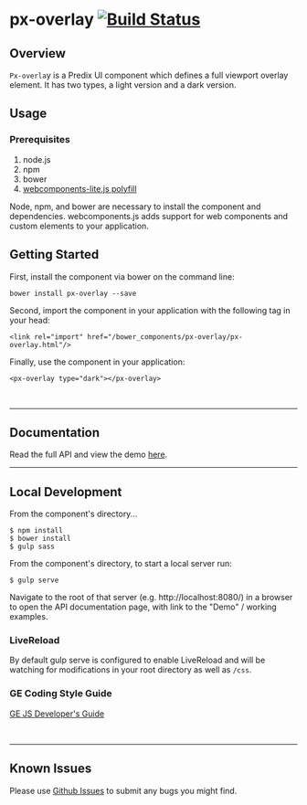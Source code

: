 # px-overlay [![Build Status](https://travis-ci.org/PredixDev/px-overlay.svg?branch=master)](https://travis-ci.org/PredixDev/px-overlay)

## Overview

`Px-overla`y is a Predix UI component which defines a full viewport overlay element. It has two types, a light version and a dark version.

## Usage

### Prerequisites
1. node.js
2. npm
3. bower
4. [webcomponents-lite.js polyfill](https://github.com/webcomponents/webcomponentsjs)

Node, npm, and bower are necessary to install the component and dependencies. webcomponents.js adds support for web components and custom elements to your application.

## Getting Started

First, install the component via bower on the command line:

```
bower install px-overlay --save
```

Second, import the component in your application with the following tag in your head:

```
<link rel="import" href="/bower_components/px-overlay/px-overlay.html"/>
```

Finally, use the component in your application:

```
<px-overlay type="dark"></px-overlay>
```

<br />
<hr />

## Documentation

Read the full API and view the demo [here](https://predixdev.github.io/px-overlay).
<br />
<hr />


## Local Development

From the component's directory...

```
$ npm install
$ bower install
$ gulp sass
```

From the component's directory, to start a local server run:

```
$ gulp serve
```

Navigate to the root of that server (e.g. http://localhost:8080/) in a browser to open the API documentation page, with link to the "Demo" / working examples.

### LiveReload

By default gulp serve is configured to enable LiveReload and will be watching for modifications in your root directory as well as `/css`.

### GE Coding Style Guide
[GE JS Developer's Guide](https://github.com/GeneralElectric/javascript)

<br />
<hr />

## Known Issues

Please use [Github Issues](https://github.com/PredixDev/px-overlay/issues) to submit any bugs you might find.
